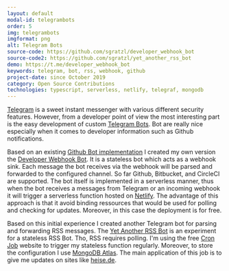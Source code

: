```yaml
---
layout: default
modal-id: telegrambots
order: 5
img: telegrambots
imgformat: png
alt: Telegram Bots
source-code: https://github.com/sgratzl/developer_webhook_bot
source-code2: https://github.com/sgratzl/yet_another_rss_bot
demo: https://t.me/developer_webhook_bot
keywords: telegram, bot, rss, webhook, github
project-date: since October 2019
category: Open Source Contributions
technologies: typescript, serverless, netlify, telegraf, mongodb
---
```


[Telegram](https://telegram.org/) is a sweet instant messenger with various different security features. However, from a developer point of view the most interesting part is the easy development of custom [Telegram Bots](https://core.telegram.org/bots). Bot are really nice especially when it comes to developer information such as Github notifications.

Based on an existing [Github Bot implementation](https://t.me/githubrevisedbot) I created my own version the [Developer Webhook Bot](https://github.com/sgratzl/developer_webhook_bot). It is a stateless bot which acts as a webhook sink. Each message the bot receives via the webhook will be parsed and forwarded to the configured channel. So far Github, Bitbucket, and CircleCI are supported. The bot itself is implemented in a serverless manner, thus when the bot receives a messages from Telegram or an incoming webhook it will trigger a serverless function hosted on [Netlify](https://docs.netlify.com/functions/build-with-javascript/). The advantage of this approach is that it avoid binding ressources that would be used for polling and checking for updates. Moreover, in this case the deployment is for free.

Based on this initial experience I created another Telegram bot for parsing and forwarding RSS messages. The [Yet Another RSS Bot](https://github.com/sgratzl/yet_another_rss_bot) is an experiment for a stateless RSS Bot. Tho, RSS requires polling. I'm using the free [Cron Job](https://cron-job.org/en/) website to trigger my stateless function regularly. Moreover, to store the configuration I use [MongoDB Atlas](https://www.mongodb.com/cloud/atlas). The main application of this job is to give me updates on sites like [heise.de](https://heise.de/).
